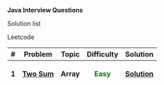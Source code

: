 **Java Interview Questions**

Solution list

Leetcode

<table>
<thead>
<tr>
<th>#</th>
<th>Problem</th>
<th>Topic</th>
<th>Difficulty</th>
<th>Solution</th>
</tr>

<tr>
<th>1</th>
<th><a href="https://leetcode.com/problems/two-sum"> Two Sum</a></th>
<th>Array</th>
<th><p style="color: green">Easy</p></th>
<th><a href="https://leetcode.com/problems/two-sum"> Solution </a></th>
</tr>
</thead>
</table>

